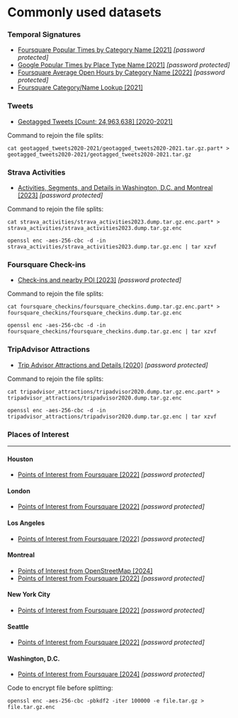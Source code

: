 # Commonly used datasets


### Temporal Signatures
* [Foursquare Popular Times by Category Name [2021]](foursquare_temporal_signatures.zip) *[password protected]*
* [Google Popular Times by Place Type Name [2021]](google_temporal_signatures.zip) *[password protected]*
* [Foursquare Average Open Hours by Category Name [2022]](foursquare_openhours2022.zip) *[password protected]*
* [Foursquare Category/Name Lookup [2021]](fs_categories.csv) 



### Tweets

* [Geotagged Tweets [Count: 24,963,638] [2020-2021]](geotagged_tweets2020-2021/)

Command to rejoin the file splits:

	cat geotagged_tweets2020-2021/geotagged_tweets2020-2021.tar.gz.part* > geotagged_tweets2020-2021/geotagged_tweets2020-2021.tar.gz
	

### Strava Activities
* [Activities, Segments, and Details in Washington, D.C. and Montreal [2023]](strava_activities) *[password protected]*

Command to rejoin the file splits:

	cat strava_activities/strava_activities2023.dump.tar.gz.enc.part* > strava_activities/strava_activities2023.dump.tar.gz.enc
	
	openssl enc -aes-256-cbc -d -in strava_activities/strava_activities2023.dump.tar.gz.enc | tar xzvf
	
### Foursquare Check-ins
* [Check-ins and nearby POI [2023]](foursquare_checkins) *[password protected]*

Command to rejoin the file splits:

	cat foursquare_checkins/foursquare_checkins.dump.tar.gz.enc.part* > foursquare_checkins/foursquare_checkins.dump.tar.gz.enc
	
	openssl enc -aes-256-cbc -d -in foursquare_checkins/foursquare_checkins.dump.tar.gz.enc | tar xzvf	

### TripAdvisor Attractions
* [Trip Advisor Attractions and Details [2020]](tripadvisor_attractions) *[password protected]*

Command to rejoin the file splits:

	cat tripadvisor_attractions/tripadvisor2020.dump.tar.gz.enc.part* > tripadvisor_attractions/tripadvisor2020.dump.tar.gz.enc
	
	openssl enc -aes-256-cbc -d -in tripadvisor_attractions/tripadvisor2020.dump.tar.gz.enc | tar xzvf	
	
### Places of Interest
---

#### Houston
* [Points of Interest from Foursquare [2022]](foursquare_POI_houston2022.zip) *[password protected]*


#### London
* [Points of Interest from Foursquare [2022]](foursquare_POI_london2022.zip) *[password protected]*


#### Los Angeles
* [Points of Interest from Foursquare [2022]](foursquare_POI_losangeles2022.zip) *[password protected]*


#### Montreal
* [Points of Interest from OpenStreetMap [2024]](mtl_poi_osm2024.zip) 
* [Points of Interest from Foursquare [2022]](foursquare_POI_montreal2022.zip) *[password protected]*


#### New York City
* [Points of Interest from Foursquare [2022]](foursquare_POI_newyorkc2022.zip) *[password protected]*

#### Seattle
* [Points of Interest from Foursquare [2022]](foursquare_POI_seattle2022.zip) *[password protected]*



#### Washington, D.C.
* [Points of Interest from Foursquare [2024]](foursquare_POI_washingtondc2024.zip) *[password protected]*

Code to encrypt file before splitting:

	openssl enc -aes-256-cbc -pbkdf2 -iter 100000 -e file.tar.gz > file.tar.gz.enc
